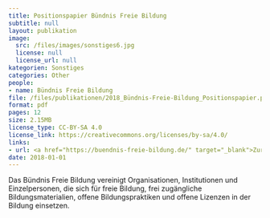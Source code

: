 ```yaml
---
title: Positionspapier Bündnis Freie Bildung
subtitle: null
layout: publikation
image:
  src: /files/images/sonstiges6.jpg
  license: null
  license_url: null
kategorien: Sonstiges
categories: Other
people:
- name: Bündnis Freie Bildung
file: /files/publikationen/2018_Bündnis-Freie-Bildung_Positionspapier.pdf?raw=true
format: pdf
pages: 12
size: 2.15MB
license_type: CC-BY-SA 4.0
license_link: https://creativecommons.org/licenses/by-sa/4.0/
links:
- url: <a href="https://buendnis-freie-bildung.de/" target="_blank">Zur Website des Bündnis Freie Bildung</a>
date: 2018-01-01
---
```


Das Bündnis Freie Bildung vereinigt Organisationen, Institutionen und Einzelpersonen, die sich für freie Bildung, frei zugängliche Bildungsmaterialien, offene Bildungspraktiken und offene Lizenzen in der Bildung einsetzen.
